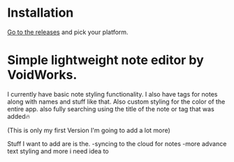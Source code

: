 # Installation
[Go to the releases](https://github.com/xptea/VoidNotes/releases) and pick your platform.


# Simple lightweight note editor by VoidWorks.

 I currently have basic note styling functionality. I also have tags for notes along with names and stuff like that. Also custom styling for the color of the entire app. also fully searching using the title of the note or tag that was added🔥 

(This is only my first Version I'm going to add a lot more)

Stuff I want to add are is the. 
-syncing to the cloud for notes
-more advance text styling 
and more i need idea to


